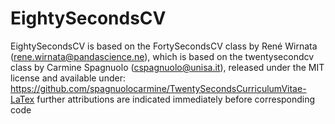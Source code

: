 # EightySecondsCV
EightySecondsCV is based on the FortySecondsCV class by René Wirnata (rene.wirnata@pandascience.ne), which is based on the twentysecondcv class by Carmine Spagnuolo (cspagnuolo@unisa.it), released under the MIT license and available under: https://github.com/spagnuolocarmine/TwentySecondsCurriculumVitae-LaTex further attributions are indicated immediately before corresponding code
